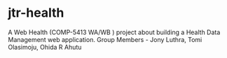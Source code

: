 # jtr-health 
A Web Health (COMP-5413 WA/WB ) project about building a Health Data Management web application.  Group Members - Jony Luthra, Tomi Olasimoju, Ohida R Ahutu
